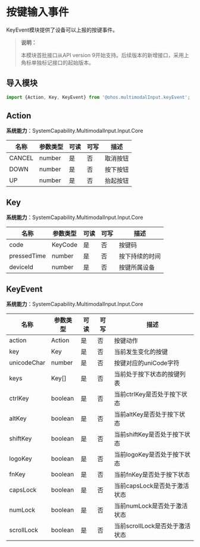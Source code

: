 # 按键输入事件

KeyEvent模块提供了设备可以上报的按键事件。

>  **说明：**
>
> 本模块首批接口从API version 9开始支持。后续版本的新增接口，采用上角标单独标记接口的起始版本。

## 导入模块

```js
import {Action, Key, KeyEvent} from '@ohos.multimodalInput.keyEvent';
```

## Action

**系统能力**：SystemCapability.MultimodalInput.Input.Core

| 名称   | 参数类型 | 可读 | 可写 | 描述     |
| ------ | -------- | ---- | ---- | -------- |
| CANCEL | number   | 是   | 否   | 取消按钮 |
| DOWN   | number   | 是   | 否   | 按下按钮 |
| UP     | number   | 是   | 否   | 抬起按钮 |

## Key

**系统能力**：SystemCapability.MultimodalInput.Input.Core

| 名称        | 参数类型 | 可读 | 可写 | 描述           |
| ----------- | -------- | ---- | ---- | -------------- |
| code        | KeyCode  | 是   | 否   | 按键码         |
| pressedTime | number   | 是   | 否   | 按下持续的时间 |
| deviceId    | number   | 是   | 否   | 按键所属设备   |

## KeyEvent

**系统能力**：SystemCapability.MultimodalInput.Input.Core

| 名称        | 参数类型 | 可读 | 可写 | 描述                           |
| ----------- | -------- | ---- | ---- | ------------------------------ |
| action      | Action   | 是   | 否   | 按键动作                       |
| key         | Key      | 是   | 否   | 当前发生变化的按键             |
| unicodeChar | number   | 是   | 否   | 按键对应的uniCode字符          |
| keys        | Key[]    | 是   | 否   | 当前处于按下状态的按键列表     |
| ctrlKey     | boolean  | 是   | 否   | 当前ctrlKey是否处于按下状态    |
| altKey      | boolean  | 是   | 否   | 当前altKey是否处于按下状态     |
| shiftKey    | boolean  | 是   | 否   | 当前shiftKey是否处于按下状态   |
| logoKey     | boolean  | 是   | 否   | 当前logoKey是否处于按下状态    |
| fnKey       | boolean  | 是   | 否   | 当前fnKey是否处于按下状态      |
| capsLock    | boolean  | 是   | 否   | 当前capsLock是否处于激活状态   |
| numLock     | boolean  | 是   | 否   | 当前numLock是否处于激活状态    |
| scrollLock  | boolean  | 是   | 否   | 当前scrollLock是否处于激活状态 |
